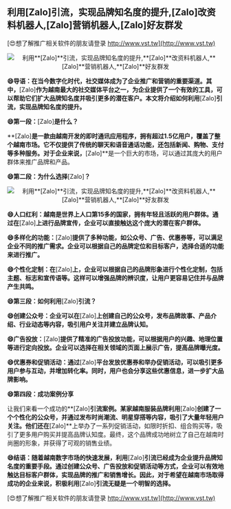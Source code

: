 ## **利用**[Zalo]**引流，实现品牌知名度的提升,**[Zalo]**改资料机器人,**[Zalo]**营销机器人,**[Zalo]**好友群发**

[😍想了解推广相关软件的朋友请登录 http://www.vst.tw](http://www.vst.tw)

 <center><img src="https://vst.tw/MP4/tuiguang/png/6.png" alt="利用**[Zalo]**引流，实现品牌知名度的提升,**[Zalo]**改资料机器人,**[Zalo]**营销机器人,**[Zalo]**好友群发"></center>

**😄导语：在当今数字化时代，社交媒体成为了企业推广和营销的重要渠道。其中，**[Zalo]**作为越南最大的社交媒体平台之一，为企业提供了一个有效的工具，可以帮助它们扩大品牌知名度并吸引更多的潜在客户。本文将介绍如何利用**[Zalo]**引流，实现品牌知名度的提升。**

**😄第一段：**[Zalo]**是什么？**

**[Zalo]**是一款由越南开发的即时通讯应用程序，拥有超过1.5亿用户，覆盖了整个越南市场。它不仅提供了传统的聊天和语音通话功能，还包括新闻、购物、支付等多种服务。对于企业来说，**[Zalo]**是一个巨大的市场，可以通过其庞大的用户群体来推广品牌和产品。

**😄第二段：为什么选择**[Zalo]**？**

 <center><img src="https://vst.tw/MP4/tuiguang/png/4.png" alt="利用**[Zalo]**引流，实现品牌知名度的提升,**[Zalo]**改资料机器人,**[Zalo]**营销机器人,**[Zalo]**好友群发"></center>

**😄人口红利：越南是世界上人口第15多的国家，拥有年轻且活跃的用户群体。通过在**[Zalo]**上进行品牌宣传，企业可以直接触达这个庞大的潜在客户群体。**

**😄多样化的功能：**[Zalo]**提供了多种功能，如公众号、广告、优惠券等，可以满足企业不同的推广需求。企业可以根据自己的品牌定位和目标客户，选择合适的功能来进行推广。**

**😄个性化定制：在**[Zalo]**上，企业可以根据自己的品牌形象进行个性化定制，包括主题、标志和宣传语等。这样可以增强品牌的辨识度，让用户更容易记住并与品牌产生共鸣。**

**😄第三段：如何利用**[Zalo]**引流？**

**😄创建公众号：企业可以在**[Zalo]**上创建自己的公众号，发布品牌故事、产品介绍、行业动态等内容，吸引用户关注并建立品牌认知。**

**😄广告投放：**[Zalo]**提供了精准的广告投放功能，可以根据用户的兴趣、地理位置等进行定向投放。企业可以选择在相关领域的页面上展示广告，提高品牌曝光度。**

**😄优惠券和促销活动：通过**[Zalo]**平台发放优惠券和举办促销活动，可以吸引更多用户参与互动，并增加转化率。同时，用户也会分享这些优惠信息，进一步扩大品牌影响。**

**😄第四段：成功案例分享**

让我们来看一个成功的**[Zalo]**引流案例。某家越南服装品牌利用**[Zalo]**创建了一个个性化的公众号，并通过发布时尚潮流、明星穿搭等内容，吸引了大量年轻用户关注。他们还在**[Zalo]**上举办了一系列促销活动，如限时折扣、组合购买等，吸引了更多用户购买并提高品牌认知度。最终，这个品牌成功地树立了自己在越南时尚圈的形象，并获得了可观的销售业绩。

**😄结语：随着越南数字市场的快速发展，利用**[Zalo]**引流已经成为企业提升品牌知名度的重要手段。通过创建公众号、广告投放和促销活动等方式，企业可以有效地触达目标客户群体，实现品牌的推广和销售增长。因此，对于希望在越南市场取得成功的企业来说，积极利用**[Zalo]**引流无疑是一个明智的选择。**

[😍想了解推广相关软件的朋友请登录 http://www.vst.tw](http://www.vst.tw)



